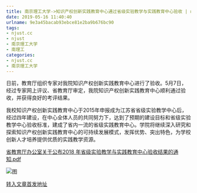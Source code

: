```yaml
---
title: 南京理工大学->知识产权创新实践教育中心通过省级实验教学与实践教育中心验收 | njust.cc
date: 2019-05-16 11:40:40
urlname: 9e3a45bacab93ebce81e2ba9b676bc90
tags: 
- njust.cc
- njust
- 南京理工大学
- 南理工
categories:
- njust.cc
- 南京理工大学
---
```



日前，教育厅组织专家对我院知识产权创新实践教育中心进行了验收。5月7日，经过专家网上评议、省教育厅审定，我院知识产权创新实践教育中心顺利通过验收，并获得良好的考评结果。

我校知识产权创新实践教育中心于2015年申报成为江苏省省级实验教学中心后，经过四年建设，在中心全体人员的共同努力下，达到了预期的建设目标和省级实验教学中心验收标准，建成了省内一流的省级实践教育中心。学院将继续深入研究和探索知识产权创新实践教育中心的可持续发展模式，发挥优势、突出特色，为学校创新人才培养提供优质的实践教学资源。 

[省教育厅办公室关于公布2018 年省级实验教学与实践教育中心验收结果的通知.pdf](/_upload/article/files/d6/b8/5faf94b3483a8b2c5aa5bad106dd/fc6a5d19-2567-4f80-9101-b9382fcbb2bd.pdf)  



![图](http://zs.njust.edu.cn/_ueditor/themes/default/images/icon_pdf.gif)

[转入文章首发地址](http://zs.njust.edu.cn/13/f6/c4621a201718/page.htm)